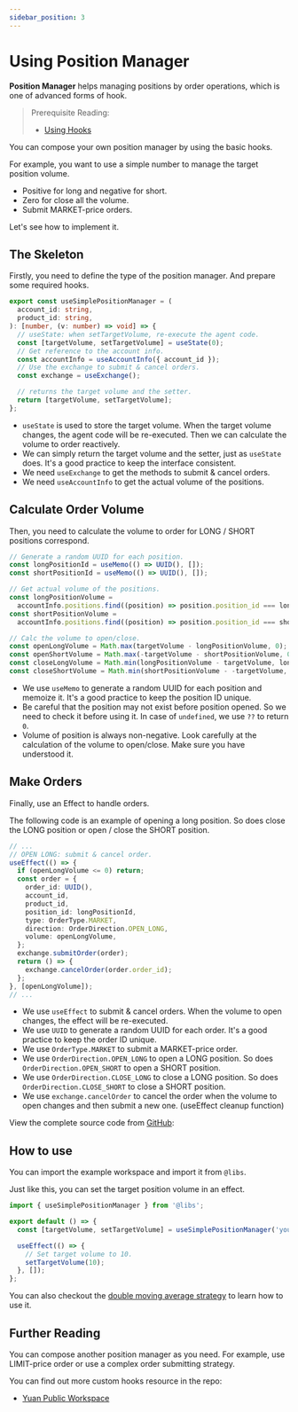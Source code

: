 ```yaml
---
sidebar_position: 3
---
```


# Using Position Manager

**Position Manager** helps managing positions by order operations, which is one of advanced forms of hook.

> Prerequisite Reading:
>
> - [Using Hooks](./using-hooks)

You can compose your own position manager by using the basic hooks.

For example, you want to use a simple number to manage the target position volume.

- Positive for long and negative for short.
- Zero for close all the volume.
- Submit MARKET-price orders.

Let's see how to implement it.

## The Skeleton

Firstly, you need to define the type of the position manager. And prepare some required hooks.

```ts
export const useSimplePositionManager = (
  account_id: string,
  product_id: string,
): [number, (v: number) => void] => {
  // useState: when setTargetVolume, re-execute the agent code.
  const [targetVolume, setTargetVolume] = useState(0);
  // Get reference to the account info.
  const accountInfo = useAccountInfo({ account_id });
  // Use the exchange to submit & cancel orders.
  const exchange = useExchange();

  // returns the target volume and the setter.
  return [targetVolume, setTargetVolume];
};
```

- `useState` is used to store the target volume. When the target volume changes, the agent code will be re-executed. Then we can calculate the volume to order reactively.
- We can simply return the target volume and the setter, just as `useState` does. It's a good practice to keep the interface consistent.
- We need `useExchange` to get the methods to submit & cancel orders.
- We need `useAccountInfo` to get the actual volume of the positions.

## Calculate Order Volume

Then, you need to calculate the volume to order for LONG / SHORT positions correspond.

```ts
// Generate a random UUID for each position.
const longPositionId = useMemo(() => UUID(), []);
const shortPositionId = useMemo(() => UUID(), []);

// Get actual volume of the positions.
const longPositionVolume =
  accountInfo.positions.find((position) => position.position_id === longPositionId)?.volume ?? 0;
const shortPositionVolume =
  accountInfo.positions.find((position) => position.position_id === shortPositionId)?.volume ?? 0;

// Calc the volume to open/close.
const openLongVolume = Math.max(targetVolume - longPositionVolume, 0);
const openShortVolume = Math.max(-targetVolume - shortPositionVolume, 0);
const closeLongVolume = Math.min(longPositionVolume - targetVolume, longPositionVolume);
const closeShortVolume = Math.min(shortPositionVolume - -targetVolume, shortPositionVolume);
```

- We use `useMemo` to generate a random UUID for each position and memoize it. It's a good practice to keep the position ID unique.
- Be careful that the position may not exist before position opened. So we need to check it before using it. In case of `undefined`, we use `??` to return `0`.
- Volume of position is always non-negative. Look carefully at the calculation of the volume to open/close. Make sure you have understood it.

## Make Orders

Finally, use an Effect to handle orders.

The following code is an example of opening a long position. So does close the LONG position or open / close the SHORT position.

```ts
// ...
// OPEN LONG: submit & cancel order.
useEffect(() => {
  if (openLongVolume <= 0) return;
  const order = {
    order_id: UUID(),
    account_id,
    product_id,
    position_id: longPositionId,
    type: OrderType.MARKET,
    direction: OrderDirection.OPEN_LONG,
    volume: openLongVolume,
  };
  exchange.submitOrder(order);
  return () => {
    exchange.cancelOrder(order.order_id);
  };
}, [openLongVolume]);
// ...
```

- We use `useEffect` to submit & cancel orders. When the volume to open changes, the effect will be re-executed.
- We use `UUID` to generate a random UUID for each order. It's a good practice to keep the order ID unique.
- We use `OrderType.MARKET` to submit a MARKET-price order.
- We use `OrderDirection.OPEN_LONG` to open a LONG position. So does `OrderDirection.OPEN_SHORT` to open a SHORT position.
- We use `OrderDirection.CLOSE_LONG` to close a LONG position. So does `OrderDirection.CLOSE_SHORT` to close a SHORT position.
- We use `exchange.cancelOrder` to cancel the order when the volume to open changes and then submit a new one. (useEffect cleanup function)

View the complete source code from [GitHub](https://github.com/No-Trade-No-Life/Yuan-Public-Workspace/blob/main/%40libs/utils/useSimplePositionManager.ts):

## How to use

You can import the example workspace and import it from `@libs`.

Just like this, you can set the target position volume in an effect.

```ts
import { useSimplePositionManager } from '@libs';

export default () => {
  const [targetVolume, setTargetVolume] = useSimplePositionManager('your-account-id', 'XAUUSD');

  useEffect(() => {
    // Set target volume to 10.
    setTargetVolume(10);
  }, []);
};
```

You can also checkout the [double moving average strategy](https://github.com/No-Trade-No-Life/Yuan-Public-Workspace/blob/main/%40models/double-ma.ts) to learn how to use it.

## Further Reading

You can compose another position manager as you need. For example, use LIMIT-price order or use a complex order submitting strategy.

You can find out more custom hooks resource in the repo:

- [Yuan Public Workspace](https://github.com/No-Trade-No-Life/Yuan-Public-Workspace)
